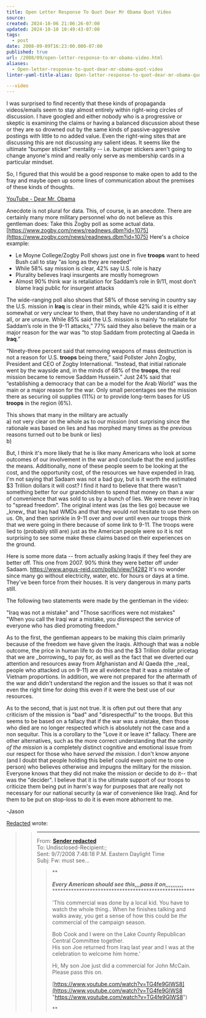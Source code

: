 ```yaml
---
title: Open Letter Response To Quot Dear Mr Obama Quot Video
source: 
created: 2024-10-06 21:06:26-07:00
updated: 2024-10-10 10:49:43-07:00
tags:
  - post
date: 2008-09-09T16:23:00.000-07:00
published: true
url: /2008/09/open-letter-response-to-mr-obama-video.html
aliases:
  - Open-letter-response-to-quot-dear-mr-obama-quot-video
linter-yaml-title-alias: Open-letter-response-to-quot-dear-mr-obama-quot-video

---video
---
```



I was surprised to find recently that these kinds of propaganda videos/emails seem to stay almost entirely within right-wing circles of discussion. I have googled and either nobody who is a progressive or skeptic is examining the claims or having a balanced discussion about these or they are so drowned out by the same kinds of passive-aggressive postings with little to no added value. Even the right-wing sites that are discussing this are not discussing any salient ideas. It seems like the ultimate "bumper sticker" mentality -- i.e. bumper stickers aren't going to change anyone's mind and really only serve as membership cards in a particular mindset.  
  
So, I figured that this would be a good response to make open to add to the fray and maybe open up some lines of communication about the premises of these kinds of thoughts.  
  
[YouTube - Dear Mr. Obama](https://www.youtube.com/watch?v=TG4fe9GlWS8)  
  
Anecdote is not plural for data. This, of course, is an anecdote. There are certainly many more military personnel who do not believe as this gentleman does: Take this Zogby poll as some actual data. [https://www.zogby.com/news/readnews.dbm?id=1075](https://www.zogby.com/news/readnews.dbm?id=1075) Here's a choice example:  
  
  
*   Le Moyne College/Zogby Poll shows just one in five **troops** want to heed Bush call to stay “as long as they are needed”
*   While 58% say mission is clear, 42% say U.S. role is hazy
*   Plurality believes Iraqi insurgents are mostly homegrown
*   Almost 90% think war is retaliation for Saddam’s role in 9/11, most don’t blame Iraqi public for insurgent attacks
  

The wide-ranging poll also shows that 58% of those serving in country say the U.S. mission in **Iraq** is clear in their minds, while 42% said it is either somewhat or very unclear to them, that they have no understanding of it at all, or are unsure. While 85% said the U.S. mission is mainly “to retaliate for Saddam’s role in the 9-11 attacks,” 77% said they also believe the main or a major reason for the war was “to stop Saddam from protecting al Qaeda in **Iraq**.”

  

“Ninety-three percent said that removing weapons of mass destruction is not a reason for U.S. **troops** being there,” said Pollster John Zogby, President and CEO of Zogby International. “Instead, that initial rationale went by the wayside and, in the minds of 68% of the **troops**, the real mission became to remove Saddam Hussein.” Just 24% said that “establishing a democracy that can be a model for the Arab World" was the main or a major reason for the war. Only small percentages see the mission there as securing oil supplies (11%) or to provide long-term bases for US **troops** in the region (6%).

This shows that many in the military are actually  
a) not very clear on the whole as to our mission (not surprising since the rationale was based on lies and has morphed many times as the previous reasons turned out to be bunk or lies)  
b)  
  
But, I think it's more likely that he is like many Americans who look at some outcomes of our involvement in the war and conclude that the end justifies the means. Additionally, none of these people seem to be looking at the cost, and the opportunity cost, of the resources we have expended in Iraq. I'm not saying that Sadaam was not a bad guy, but is it worth the estimated $3 Trillion dollars it will cost? I find it hard to believe that there wasn't something better for our grandchildren to spend that money on than a war of convenience that was sold to us by a bunch of lies. We were never in Iraq to "spread freedom". The original intent was (as the lies go) because we \_knew\_ that Iraq had WMDs and that they would not hesitate to use them on us. Oh, and then sprinkle in 9-11 over and over until even our troops think that we were going in there because of some link to 9-11. The troops were lied to (probably still are) just as the American people were so it is not surprising to see some make these claims based on their experiences on the ground.  
  
Here is some more data -- from actually asking Iraqis if they feel they are better off. This one from 2007. 90% think they were better off under Sadaam. https://www.angus-reid.com/polls/view/14282 It's no wonder since many go without electricity, water, etc. for hours or days at a time. They've been force from their houses. It is very dangerous in many parts still.  
  
The following two statements were made by the gentleman in the video:  
  
"Iraq was not a mistake" and "Those sacrifices were not mistakes"  
"When you call the Iraqi war a mistake, you disrespect the service of everyone who has died promoting freedom."  
  
As to the first, the gentleman appears to be making this claim primarily because of the freedom we have given the Iraqis. Although that was a noble outcome, the price in human life to do this and the $3 Trillion dollar pricetag that we are \_borrowing\_ to pay for, as well as the fact that we diverted our attention and resources away from Afghanistan and Al Qaeda (the \_real\_ people who attacked us on 9-11) are all evidence that it was a mistake of Vietnam proportions. In addition, we were not prepared for the aftermath of the war and didn't understand the region and the issues so that it was not even the right time for doing this even if it were the best use of our resources.  
  
As to the second, that is just not true. It is often put out there that any criticism of the mission is "bad" and "disrespectful" to the troops. But this seems to be based on a fallacy that if the war was a mistake, then those who died are no longer respected which is absolutely not the case and a non sequitur. This is a corollary to the "Love it or leave it" fallacy. There are other alternatives, such as the more correct understanding that the _sanity of the mission_ is a completely distinct cognitive and emotional issue from our respect for those who have _served the mission_. I don't know anyone (and I doubt that people holding this belief could even point me to one person) who believes otherwise and impugns the military for the mission. Everyone knows that they did not make the mission or decide to do it-- that was the "decider". I believe that it is the ultimate support of our troops to criticize them being put in harm's way for purposes that are really not necessary for our national security (a war of convenience like Iraq). And for them to be put on stop-loss to do it is even more abhorrent to me.  
  
\-Jason  
  
[Redacted](mailto:Redacted) wrote:  

>   
> 
> > * * *
> > 
> > From: [**Sender redacted**](mailto:Redacted)  
> > To: Undisclosed-Recipient:;  
> > Sent: 9/7/2008 7:48:18 P.M. Eastern Daylight Time  
> > Subj: Fw: must see...
> > 
> >   
> > 
> >   
> > 
> > >   
> > > 
> > >   
> > > 
> > > **
> > > 
> > > **_Every American should see this,,,pass it on,,,,,,,,,,_**  
> > > \*\*\*\*\*\*\*\*\*\*\*\*\*\*\*\*\*\*\*\*\*\*\*\*\*\*\*\*\*\*\*\*\*\*\*\*\*\*\*\*\*\*\*\*\*\*\*\*\*\*\*\*\*  
> > >   
> > > 'This commercial was done by a local kid. You have to watch the whole thing.. When he finishes talking and walks away, you get a sense of how this could be _the_ commercial of the campaign season.  
> > >   
> > > Bob Cook and I were on the Lake County Republican Central Committee together.  
> > > His son Joe returned from Iraq last year and I was at the celebration to welcome him home.'  
> > >   
> > > Hi, My son Joe just did a commercial for John McCain.  
> > > Please pass this on.  
> > >   
> > > [https://www.youtube.com/watch?v=TG4fe9GlWS8](https://www.youtube.com/watch?v=TG4fe9GlWS8 "https://www.youtube.com/watch?v=TG4fe9GlWS8")  
> > > 
> > >   
> > > 
> > >   
> > > 
> > > 
> > > 
> > > 
> > > 
> > > 
> > > 
> > > 
> > > **